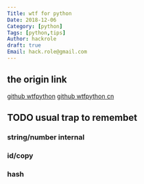 ```yaml
---
Title: wtf for python
Date: 2018-12-06
Category: [python]
Tags: [python,tips]
Author: hackrole
draft: true
Email: hack.role@gmail.com
---
```



## the origin link

[github wtfpython](https://github.com/satwikkansal/wtfpython)
[github wtfpython cn](https://github.com/leisurelicht/wtfpython-cn)


## TODO usual trap to remembet

### string/number internal


### id/copy


### hash
